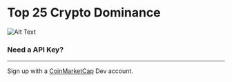 # Top 25 Crypto Dominance

![Alt Text](https://drive.google.com/uc?authuser=0&id=1tUgWQ1EdvxGy-15KhQv4sS4joVeYs8dc&export=download)

### **Need a API Key?**
---
Sign up with a [CoinMarketCap](https://pro.coinmarketcap.com/signup) Dev account. 
